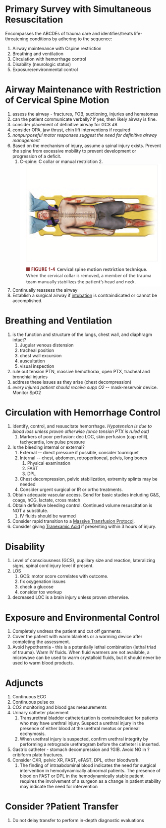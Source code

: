 # Primary Survey with Simultaneous Resuscitation

Encompasses the ABCDEs of trauma care and identifies/treats life-threatening conditions by adhering to the sequence:

1. Airway maintenance with Cspine restriction
2. Breathing and ventilation
3. Circulation with hemorrhage control
4. Disability (neurologic status)
5. Exposure/environmental control

# Airway Maintenance with Restriction of Cervical Spine Motion
1. assess the airway - fractures, FOB, suctioning, injuries and hematomas
2. can the patient communicate verbally? if yes, then likely airway is fine.
3. consider placement of definitive airway for GCS ≤8
4. consider OPA, jaw thrust, chin lift interventions if required
5. *nonpurposeful motor responses suggest the need for definitive airway management*
6. Based on the mechanism of injury, assume a spinal injury exists. Prevent the spine from excessive mobility to prevent development or progression of a deficit.
	1. C-spine: C collar or manual restriction
	2.![](_attachments/Pasted%20image%2020230207222747.png)
7. Continually reassess the airway
8. Establish a surgical airway if [intubation](../../Procedures/Intubation.md) is contraindicated or cannot be accomplished.

# Breathing and Ventilation
1. is the function and structure of the lungs, chest wall, and diaphragm intact?
	1. Jugular venous distension
	2. tracheal position
	3. chest wall excursion
	4. auscultation
	5. visual inspection
2. rule out tension PTN, massive hemothorax, open PTX, tracheal and bronchial injuries
3. address these issues as they arise (chest decompression)
4. *every injured patient should receive supp O2* -- mask-reservoir device. Monitor SpO2

# Circulation with Hemorrhage Control
1. Identify, control, and resuscitate hemorrhage. *Hypotension is due to blood loss unless proven otherwise (once tension PTX is ruled out)*
	1. Markers of poor perfusion: dec LOC, skin perfusion (cap refill), tachycardia, low pulse pressure
2. Is the bleeding internal or external?
	1. External -- direct pressure if possible, consider tourniquet
	2. Internal -- chest, abdomen, retroperitoneal, pelvis, long bones
		1. Physical examination
		2. FAST
		3. DPL
	3. Chest decompression, pelvic stabilization, extremity splints may be needed
	4. Consider urgent surgical or IR or ortho treatments.
3. Obtain adequate vascular access. Send for basic studies including G&S, coags, hCG, lactate, cross match
4. Obtain definitive bleeding control. Continued volume resuscitation is NOT a substitute.
	1. IV fluids should be warmed
5. Consider rapid transition to a [Massive Transfusion Protocol](../../Transfusions%20and%20Bleeding/Massive%20Transfusion%20Protocol.md).
6. Consider giving [Tranexamic Acid](../../Transfusions%20and%20Bleeding/Tranexamic%20Acid.md) if presenting within 3 hours of injury.

# Disability
1. Level of consciousness (GCS), pupillary size and reaction, lateralizing signs, spinal cord injury level if present.
2. LOS
	1. GCS: motor score correlates with outcome. 
	2. fix oxygenation issues
	3. check a glucose
	4. consider tox workup
3. decreased LOC is a brain injury unless proven otherwise.

# Exposure and Environmental Control
1. Completely undress the patient and cut off garments.
2. Cover the patient with warm blankets or a warming device after completing the assessment.
3. Avoid hypothermia - this is a potentially lethal combination (lethal triad of trauma). Warm IV fluids. When fluid warmers are not available, a microwave can be used to warm crystalloid fluids, but it should never be used to warm blood products.

# Adjuncts
1. Continuous ECG
2. Continuous pulse ox
3. CO2 monitoring and blood gas measurements
4. Urinary catheter placement
	1. Transurethral bladder catheterization is contraindicated for patients who may have urethral injury. Suspect a urethral injury in the presence of either blood at the urethral meatus or perineal ecchymosis.
	2. When urethral injury is suspected, confirm urethral integrity by performing a retrograde urethrogram before the catheter is inserted.
5. Gastric catheter - stomach decompression and ?GIB. Avoid NG in ?cribiform plate fractures.
6. Consider CXR, pelvic XR, FAST, eFAST, DPL, other bloodwork.
	1. The finding of intraabdominal blood indicates the need for surgical intervention in hemodynamically abnormal patients. The presence of blood on FAST or DPL in the hemodynamically stable patient requires the involvement of a surgeon as a change in patient stability may indicate the need for intervention

# Consider ?Patient Transfer
1. Do not delay transfer to perform in-depth diagnostic evaluations